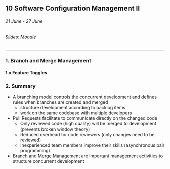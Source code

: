 ## 10 Software Configuration Management II

###### 21 June - 27 June

###### Slides: [Moodle](https://www.moodle.tum.de/mod/resource/view.php?id=594684)

---

### 1. Branch and Merge Management



#### 1.x Feature Toggles

### 2. Summary

* A branching model controls the concurrent development and defines rules when branches are created and merged
  * structure development according to backlog items
  * work on the same codebase with multiple developers
* Pull Requests facilitate to communicate directly on the changed code
  * Only reviewed code \(high quality\) will be merged to development \(prevents broken window theory\)
  * Reduced overhead for code reviewers \(only changes need to be reviewed\)
  * Inexperienced team members improve their skills \(asynchronous pair programming\)
* Branch and Merge Management are important management activities to structure concurrent development



